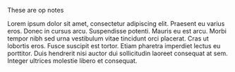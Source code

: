 

These are op notes

Lorem ipsum dolor sit amet, consectetur adipiscing elit. Praesent eu varius eros. Donec in cursus arcu. Suspendisse potenti. Mauris eu est arcu. Morbi tempor nibh sed urna vestibulum vitae tincidunt orci placerat. Cras ut lobortis eros. Fusce suscipit est tortor. Etiam pharetra imperdiet lectus eu porttitor. Duis hendrerit nisi auctor dui sollicitudin laoreet consequat at sem. Integer ultrices molestie libero et consequat.